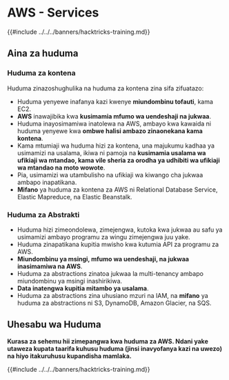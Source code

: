 # AWS - Services

{{#include ../../../banners/hacktricks-training.md}}

## Aina za huduma

### Huduma za kontena

Huduma zinazoshughulika na huduma za kontena zina sifa zifuatazo:

- Huduma yenyewe inafanya kazi kwenye **miundombinu tofauti**, kama EC2.
- **AWS** inawajibika kwa **kusimamia mfumo wa uendeshaji na jukwaa**.
- Huduma inayosimamiwa inatolewa na AWS, ambayo kwa kawaida ni huduma yenyewe kwa **ombwe halisi ambazo zinaonekana kama kontena**.
- Kama mtumiaji wa huduma hizi za kontena, una majukumu kadhaa ya usimamizi na usalama, ikiwa ni pamoja na **kusimamia usalama wa ufikiaji wa mtandao, kama vile sheria za orodha ya udhibiti wa ufikiaji wa mtandao na moto wowote**.
- Pia, usimamizi wa utambulisho na ufikiaji wa kiwango cha jukwaa ambapo inapatikana.
- **Mifano** ya huduma za kontena za AWS ni Relational Database Service, Elastic Mapreduce, na Elastic Beanstalk.

### Huduma za Abstrakti

- Huduma hizi zimeondolewa, zimejengwa, kutoka kwa jukwaa au safu ya usimamizi ambayo programu za wingu zimejengwa juu yake.
- Huduma zinapatikana kupitia mwisho kwa kutumia API za programu za AWS.
- **Miundombinu ya msingi, mfumo wa uendeshaji, na jukwaa inasimamiwa na AWS**.
- Huduma za abstractions zinatoa jukwaa la multi-tenancy ambapo miundombinu ya msingi inashirikiwa.
- **Data inatengwa kupitia mitambo ya usalama**.
- Huduma za abstractions zina uhusiano mzuri na IAM, na **mifano** ya huduma za abstractions ni S3, DynamoDB, Amazon Glacier, na SQS.

## Uhesabu wa Huduma

**Kurasa za sehemu hii zimepangwa kwa huduma za AWS. Ndani yake utaweza kupata taarifa kuhusu huduma (jinsi inavyofanya kazi na uwezo) na hiyo itakuruhusu kupandisha mamlaka.**

{{#include ../../../banners/hacktricks-training.md}}

